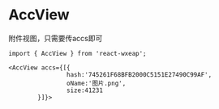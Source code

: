 # AccView

附件视图，只需要传accs即可

```
import { AccView } from 'react-wxeap';

<AccView accs={[{
				hash:'745261F68BFB2000C5151E27490C99AF',
				oName:'图片.png',
				size:41231
		}]}>

```